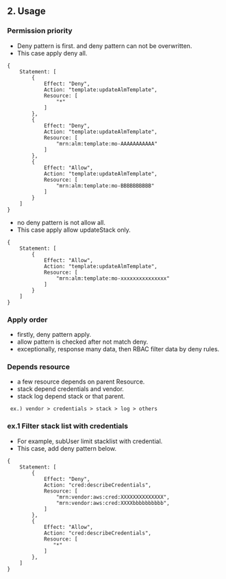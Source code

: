 
## 2. Usage

### Permission priority

 - Deny pattern is first. and deny pattern can not be overwritten.
 - This case apply deny all.
```
{
    Statement: [
        {
            Effect: "Deny",
            Action: "template:updateAlmTemplate",
            Resource: [
                "*"
            ]
        },
        {
            Effect: "Deny",
            Action: "template:updateAlmTemplate",
            Resource: [
                "mrn:alm:template:mo-AAAAAAAAAAA"
            ]
        },
        {
            Effect: "Allow",
            Action: "template:updateAlmTemplate",
            Resource: [
                "mrn:alm:template:mo-BBBBBBBBBB"
            ]
        }
    ]
}
```

 - no deny pattern is not allow all.
 - This case apply allow updateStack only.
 ```
 {
     Statement: [
         {
             Effect: "Allow",
             Action: "template:updateAlmTemplate",
             Resource: [
                 "mrn:alm:template:mo-xxxxxxxxxxxxxxx"
             ]
         }
     ]
 }
 ```

### Apply order

 - firstly, deny pattern apply.
 - allow pattern is checked after not match deny.
 - exceptionally, response many data, then RBAC filter data by deny rules.

### Depends resource

 - a few resource depends on parent Resource.
 - stack depend credentials and vendor.
 - stack log depend stack or that parent.
```
 ex.) vendor > credentials > stack > log > others
```

### ex.1 Filter stack list with credentials

 - For example, subUser limit stacklist with credential.
 - This case, add deny pattern below.

 ```
 {
     Statement: [
         {
             Effect: "Deny",
             Action: "cred:describeCredentials",
             Resource: [
                 "mrn:vendor:aws:cred:XXXXXXXXXXXXXX",
                 "mrn:vendor:aws:cred:XXXXbbbbbbbbbb",
             ]
         },
         {
             Effect: "Allow",
             Action: "cred:describeCredentials",
             Resource: [
                "*"
             ]
         },
     ]
 }
 ```
